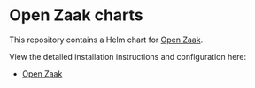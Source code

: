 # Open Zaak charts

This repository contains a Helm chart for [Open Zaak](https://github.com/open-zaak/open-zaak).

View the detailed installation instructions and configuration here:

- [Open Zaak](./charts/open-zaak/README.md)
